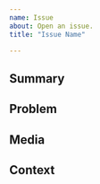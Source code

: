 ```yaml
---
name: Issue
about: Open an issue.
title: "Issue Name"

---
```

<!-- The notes within these arrows are for you but can be deleted. -->

## Summary

<!-- Provide a general summary of the issue here. -->

## Problem <!-- (optional) -->

<!-- Is there a problem? Explain it here. -->

## Media <!-- (optional) -->

<!-- If relevent, add photos or videos to help visualise the issue. -->

## Context 

<!-- What other information might be useful to understand the issue? -->

<!-- Is the issue related to another issue, link it here? -->
